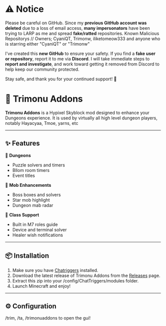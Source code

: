 # ⚠️ Notice

Please be careful on GitHub. Since my **previous GitHub account was deleted** due to a loss of email access, **many impersonators** have been trying to LARP as me and spread **fake/ratted** repositories.
Known Malicious Repositorys // Owners; CyaniQT, Trimonw, iliketomeow333 and anyone who is starring either "CyaniQT" or "Trimonw"

I've created this **new GitHub** to ensure your safety.
If you find a **fake user or repository**, report it to me via **Discord**. I will take immediate steps to **report and investigate**, and work toward getting it removed from Discord to help keep our community protected.

Stay safe, and thank you for your continued support! 💙

# 🤖 Trimonu Addons

**Trimonu Addons** is a Hypixel Skyblock mod designed to enhance your Dungeons experience. It is used by virtually all high level dungeon players, notably Hayacyaa, Tmoe, yarns, etc

---

## ✨ Features

🔹 **Dungeons**  
- Puzzle solvers and timers
- Bllom room timers
- Event titles

🔹 **Mob Enhancements**  
- Boss boxes and solvers 
- Star mob highlight
- Dungeon mab radar

🔹 **Class Support**  
- Built in M7 roles guide
- Device and terminal solver
- Healer wish notifications

---

## 📦 Installation

1. Make sure you have [Chatriggers](https://chattriggers.com/) installed.  
2. Download the latest release of Trimonu Addons from the [Releases](https://github.com/Tmoe-6I7/Trimonu-Addons/releases/tag/TrimonuAddons) page.  
3. Extract this zip into your /config/ChatTriggers/modules folder.
4. Launch Minecraft and enjoy!

---

## ⚙️ Configuration

/trim, /ta, /trimonuaddons to open the gui!
